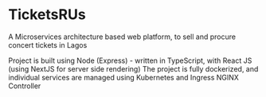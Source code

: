 # TicketsRUs
A Microservices architecture based web platform, to sell and procure concert tickets in Lagos

Project is built using Node (Express) - written in TypeScript, with React JS (using NextJS for server side rendering)
The project is fully dockerized, and individual services are managed using Kubernetes and Ingress NGINX Controller
